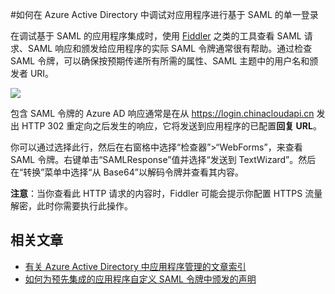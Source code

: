 <properties 
    pageTitle="如何在 Azure Active Directory 中调试对应用程序进行的基于 SAML 的单一登录 | Azure" 
    description="了解如何在 Azure Active Directory 中调试对应用程序进行基于 SAML 的单一登录 " 
    services="active-directory" 
    authors="asmalser-msft"  
    documentationCenter="na" manager="stevenpo"/>
<tags 
    ms.service="active-directory" 
    ms.devlang="na" 
    ms.topic="article" 
    ms.tgt_pltfrm="na" 
    ms.workload="identity" 
    ms.date="02/09/2016" 
    wacn.date="02/06/2017" 
    ms.author="asmalser" />

#如何在 Azure Active Directory 中调试对应用程序进行基于 SAML 的单一登录

在调试基于 SAML 的应用程序集成时，使用 [Fiddler](http://www.telerik.com/fiddler) 之类的工具查看 SAML 请求、SAML 响应和颁发给应用程序的实际 SAML 令牌通常很有帮助。通过检查 SAML 令牌，可以确保按预期传递所有所需的属性、SAML 主题中的用户名和颁发者 URI。

![][1]

包含 SAML 令牌的 Azure AD 响应通常是在从 https://login.chinacloudapi.cn 发出 HTTP 302 重定向之后发生的响应，它将发送到应用程序的已配置**回复 URL**。
 
你可以通过选择此行，然后在右窗格中选择“检查器”>“WebForms”，来查看 SAML 令牌。右键单击“SAMLResponse”值并选择“发送到 TextWizard”。然后在“转换”菜单中选择“从 Base64”以解码令牌并查看其内容。
 
**注意**：当你查看此 HTTP 请求的内容时，Fiddler 可能会提示你配置 HTTPS 流量解密，此时你需要执行此操作。

## 相关文章

- [有关 Azure Active Directory 中应用程序管理的文章索引](/documentation/articles/active-directory-apps-index/)
- [如何为预先集成的应用程序自定义 SAML 令牌中颁发的声明](/documentation/articles/active-directory-saml-claims-customization/)

<!--Image references-->

[1]: ./media/active-directory-saml-debugging/fiddler.png

<!---HONumber=Mooncake_Quality_Review_0125_2017-->